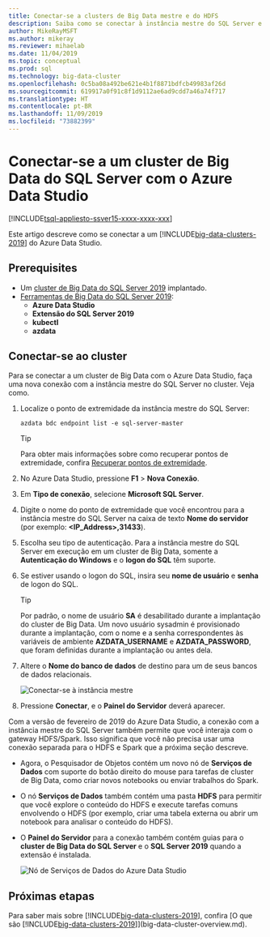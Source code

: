 ```yaml
---
title: Conectar-se a clusters de Big Data mestre e do HDFS
description: Saiba como se conectar à instância mestre do SQL Server e ao gateway HDFS/Spark para um Cluster de Big Data do SQL Server.
author: MikeRayMSFT
ms.author: mikeray
ms.reviewer: mihaelab
ms.date: 11/04/2019
ms.topic: conceptual
ms.prod: sql
ms.technology: big-data-cluster
ms.openlocfilehash: 0c5ba08a492be621e4b1f8871bdfcb49983af26d
ms.sourcegitcommit: 619917a0f91c8f1d9112ae6ad9cdd7a46a74f717
ms.translationtype: HT
ms.contentlocale: pt-BR
ms.lasthandoff: 11/09/2019
ms.locfileid: "73882399"
---
```

# <a name="connect-to-a-sql-server-big-data-cluster-with-azure-data-studio"></a>Conectar-se a um cluster de Big Data do SQL Server com o Azure Data Studio

[!INCLUDE[tsql-appliesto-ssver15-xxxx-xxxx-xxx](../includes/tsql-appliesto-ssver15-xxxx-xxxx-xxx.md)]

Este artigo descreve como se conectar a um [!INCLUDE[big-data-clusters-2019](../includes/ssbigdataclusters-ver15.md)] do Azure Data Studio.

## <a name="prerequisites"></a>Prerequisites

- Um [cluster de Big Data do SQL Server 2019](deployment-guidance.md) implantado.
- [Ferramentas de Big Data do SQL Server 2019](deploy-big-data-tools.md):
   - **Azure Data Studio**
   - **Extensão do SQL Server 2019**
   - **kubectl**
   - **azdata**

## <a id="master"></a> Conectar-se ao cluster

Para se conectar a um cluster de Big Data com o Azure Data Studio, faça uma nova conexão com a instância mestre do SQL Server no cluster. Veja como.

1. Localize o ponto de extremidade da instância mestre do SQL Server:

   ```
   azdata bdc endpoint list -e sql-server-master
   ```

   > [!TIP]
   > Para obter mais informações sobre como recuperar pontos de extremidade, confira [Recuperar pontos de extremidade](deployment-guidance.md#endpoints).

1. No Azure Data Studio, pressione **F1** > **Nova Conexão**.

1. Em **Tipo de conexão**, selecione **Microsoft SQL Server**.

1. Digite o nome do ponto de extremidade que você encontrou para a instância mestre do SQL Server na caixa de texto **Nome do servidor** (por exemplo: **\<IP_Address\>,31433**). 

1. Escolha seu tipo de autenticação. Para a instância mestre do SQL Server em execução em um cluster de Big Data, somente a **Autenticação do Windows** e o **logon do SQL** têm suporte. 

1. Se estiver usando o logon do SQL, insira seu **nome de usuário** e **senha** de logon do SQL.

   > [!TIP]
   > Por padrão, o nome de usuário **SA** é desabilitado durante a implantação do cluster de Big Data. Um novo usuário sysadmin é provisionado durante a implantação, com o nome e a senha correspondentes às variáveis de ambiente **AZDATA_USERNAME** e **AZDATA_PASSWORD**, que foram definidas durante a implantação ou antes dela.

1. Altere o **Nome do banco de dados** de destino para um de seus bancos de dados relacionais.

   ![Conectar-se à instância mestre](./media/connect-to-big-data-cluster/connect-to-cluster.png)

1. Pressione **Conectar**, e o **Painel do Servidor** deverá aparecer.

Com a versão de fevereiro de 2019 do Azure Data Studio, a conexão com a instância mestre do SQL Server também permite que você interaja com o gateway HDFS/Spark. Isso significa que você não precisa usar uma conexão separada para o HDFS e Spark que a próxima seção descreve.

- Agora, o Pesquisador de Objetos contém um novo nó de **Serviços de Dados** com suporte do botão direito do mouse para tarefas de cluster de Big Data, como criar novos notebooks ou enviar trabalhos do Spark. 
- O nó **Serviços de Dados** também contém uma pasta **HDFS** para permitir que você explore o conteúdo do HDFS e execute tarefas comuns envolvendo o HDFS (por exemplo, criar uma tabela externa ou abrir um notebook para analisar o conteúdo do HDFS).
- O **Painel do Servidor** para a conexão também contém guias para o **cluster de Big Data do SQL Server** e o **SQL Server 2019** quando a extensão é instalada.

   ![Nó de Serviços de Dados do Azure Data Studio](./media/connect-to-big-data-cluster/connect-data-services-node.png)

## <a name="next-steps"></a>Próximas etapas

Para saber mais sobre [!INCLUDE[big-data-clusters-2019](../includes/ssbigdataclusters-ver15.md)], confira [O que são [!INCLUDE[big-data-clusters-2019](../includes/ssbigdataclusters-ver15.md)]](big-data-cluster-overview.md).
